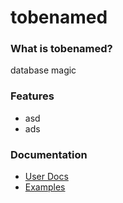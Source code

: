 # tobenamed


### What is tobenamed?

database magic


### Features

* asd
* ads


### Documentation

* [User Docs]()
* [Examples](https://github.com/nhibberd/db/blob/master/src/main/example/Example.java)